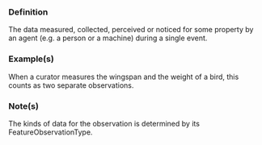 ### Definition

The data measured, collected, perceived or noticed for some property by an agent (e.g. a person or a machine) during a single event.

### Example(s)

When a curator measures the wingspan and the weight of a bird, this counts as two separate observations.

### Note(s)

The kinds of data for the observation is determined by its FeatureObservationType.
